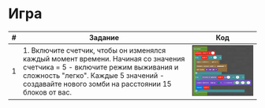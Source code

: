 # Игра

|#|Задание|Код|
|---|---|---|
|1|1. Включите счетчик, чтобы он изменялся каждый момент времени. Начиная со значения счетчика = 5 - включите режим выживания и сложность "легко". Каждые 5 значений - создавайте нового зомби на расстоянии 15 блоков от вас. |<img src = "img/game01.jpg">|